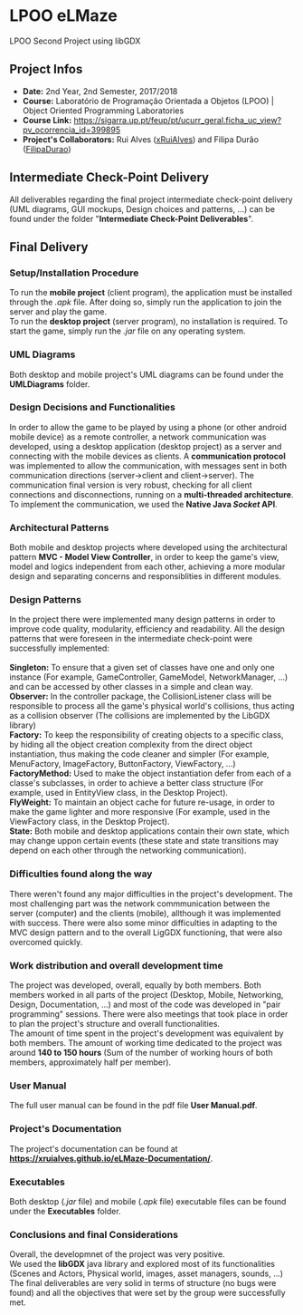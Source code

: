 # LPOO eLMaze
LPOO Second Project using libGDX

## Project Infos
* **Date:** 2nd Year, 2nd Semester, 2017/2018
* **Course:** Laboratório de Programação Orientada a Objetos (LPOO) | Object Oriented Programming Laboratories
* **Course Link:** https://sigarra.up.pt/feup/pt/ucurr_geral.ficha_uc_view?pv_ocorrencia_id=399895
* **Project's Collaborators:** Rui Alves (<u>xRuiAlves</u>) and Filipa Durão (<u>FilipaDurao</u>)

## Intermediate Check-Point Delivery
All deliverables regarding the final project intermediate check-point delivery (UML diagrams, GUI mockups, Design choices and patterns, ...) can be found under the folder "<b>Intermediate Check-Point Deliverables</b>".</br>

## Final Delivery

### Setup/Installation Procedure
To run the **mobile project** (client program), the application must be installed through the *.apk* file. After doing so, simply run the application to join the server and play the game.</br>
To run the **desktop project** (server program), no installation is required. To start the game, simply run the *.jar* file on any operating system. 

### UML Diagrams
Both desktop and mobile project's UML diagrams can be found under the **UMLDiagrams** folder.

### Design Decisions and Functionalities
In order to allow the game to be played by using a phone (or other android mobile device) as a remote controller, a network communication was developed, using a desktop application (desktop project) as a server and connecting with the mobile devices as clients. A **communication protocol** was implemented to allow the communication, with messages sent in both communication directions (server->client and client->server). The communication final version is very robust, checking for all client connections and disconnections, running on a **multi-threaded architecture**. To implement the communication, we used the **Native Java *Socket* API**.

### Architectural Patterns
Both mobile and desktop projects where developed using the architectural pattern **MVC - Model View Controller**, in order to keep the game's view, model and logics independent from each other, achieving a more modular design and separating concerns and responsiblities in different modules.

### Design Patterns
In the project there were implemented many design patterns in order to improve code quality, modularity, efficiency and readability. All the design patterns that were foreseen in the intermediate check-point were successfully implemented:</br></br>
**Singleton:** To ensure that a given set of classes have one and only one instance (For example, GameController, GameModel, NetworkManager, ...) and can be accessed by other classes in a simple and clean way.</br>
**Observer:** In the controller package, the CollisionListener class will be responsible to process all the game's physical world's collisions, thus acting as a collision observer (The collisions are implemented by the LibGDX library)</br>
**Factory:** To keep the responsibility of creating objects to a specific class, by hiding all the object creation complexity from the direct object instantiation, thus making the code cleaner and simpler (For example, MenuFactory, ImageFactory, ButtonFactory, ViewFactory, ...)</br>
**FactoryMethod:** Used to make the object instantiation defer from each of a classe's subclasses, in order to achieve a better class structure (For example, used in EntityView class, in the Desktop Project).</br>
**FlyWeight:** To maintain an object cache for future re-usage, in order to make the game lighter and more responsive (For example, used in the ViewFactory class, in the Desktop Project).</br>
**State:** Both mobile and desktop applications contain their own state, which may change uppon certain events (these state and state transitions may depend on each other through the networking communication).</br>

### Difficulties found along the way
There weren't found any major difficulties in the project's development. The most challenging part was the network commmunication between the server (computer) and the clients (mobile), allthough it was implemented with success. There were also some minor difficulties in adapting to the MVC design pattern and to the overall LigGDX functioning, that were also overcomed quickly.

### Work distribution and overall development time
The project was developed, overall, equally by both members. Both members worked in all parts of the project (Desktop, Mobile, Networking, Design, Documentation, ...) and most of the code was developed in "pair programming" sessions. There were also meetings that took place in order to plan the project's structure and overall functionalities.</br>
The amount of time spent in the project's development was equivalent by both members. The amount of working time dedicated to the project was around **140 to 150 hours** (Sum of the number of working hours of both members, approximately half per member). 

### User Manual
The full user manual can be found in the pdf file **User Manual.pdf**.

### Project's Documentation
The project's documentation can be found at **https://xruialves.github.io/eLMaze-Documentation/**.

### Executables
Both desktop (*.jar* file) and mobile (*.apk* file) executable files can be found under the **Executables** folder.

### Conclusions and final Considerations
Overall, the developmnet of the project was very positive.</br>
We used the **libGDX** java library and explored most of its functionalities (Scenes and Actors, Physical world, images, asset managers, sounds, ...)</br>
The final deliverables are very solid in terms of structure (no bugs were found) and all the objectives that were set by the group were successfully met.

